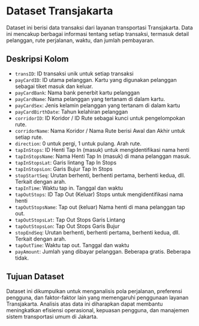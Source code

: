 # Dataset Transjakarta

Dataset ini berisi data transaksi dari layanan transportasi Transjakarta. Data ini mencakup berbagai informasi tentang setiap transaksi, termasuk detail pelanggan, rute perjalanan, waktu, dan jumlah pembayaran.

## Deskripsi Kolom

- `transID`: ID transaksi unik untuk setiap transaksi
- `payCardID`: ID utama pelanggan. Kartu yang digunakan pelanggan sebagai tiket masuk dan keluar.
- `payCardBank`: Nama bank penerbit kartu pelanggan
- `payCardName`: Nama pelanggan yang tertanam di dalam kartu.
- `payCardSex`: Jenis kelamin pelanggan yang tertanam di dalam kartu
- `payCardBirthDate`: Tahun kelahiran pelanggan
- `corridorID`: ID Koridor / ID Rute sebagai kunci untuk pengelompokan rute.
- `corridorName`: Nama Koridor / Nama Rute berisi Awal dan Akhir untuk setiap rute.
- `direction`: 0 untuk pergi, 1 untuk pulang. Arah rute.
- `tapInStops`: ID Henti Tap In (masuk) untuk mengidentifikasi nama henti
- `tapInStopsName`: Nama Henti Tap In (masuk) di mana pelanggan masuk.
- `tapInStopsLat`: Garis lintang Tap In Stops
- `tapInStopsLon`: Garis Bujur Tap In Stops
- `stopStartSeq`: Urutan berhenti, berhenti pertama, berhenti kedua, dll. Terkait dengan arah.
- `tapInTime`: Waktu tap in. Tanggal dan waktu
- `tapOutStops`: ID Tap Out (Keluar) Stops untuk mengidentifikasi nama henti
- `tapOutStopsName`: Tap out (keluar) Nama henti di mana pelanggan tap out.
- `tapOutStopsLat`: Tap Out Stops Garis Lintang
- `tapOutStopsLon`: Tap Out Stops Garis Bujur
- `stopEndSeq`: Urutan berhenti, berhenti pertama, berhenti kedua, dll. Terkait dengan arah.
- `tapOutTime`: Waktu tap out. Tanggal dan waktu
- `payAmount`: Jumlah yang dibayar pelanggan. Beberapa gratis. Beberapa tidak.

## Tujuan Dataset

Dataset ini dikumpulkan untuk menganalisis pola perjalanan, preferensi pengguna, dan faktor-faktor lain yang memengaruhi penggunaan layanan Transjakarta. Analisis atas data ini diharapkan dapat membantu meningkatkan efisiensi operasional, kepuasan pengguna, dan manajemen sistem transportasi umum di Jakarta.
